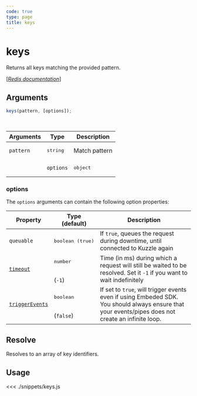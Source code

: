 ```yaml
---
code: true
type: page
title: keys
---
```


# keys

Returns all keys matching the provided pattern.

[[_Redis documentation_]](https://redis.io/commands/keys)

## Arguments

```js
keys(pattern, [options]);
```

<br/>

| Arguments | Type              | Description       |
| --------- | ----------------- | ----------------- |
| `pattern` | <pre>string</pre> | Match pattern     |
|           | `options`         | <pre>object</pre> | Optional query arguments |

### options

The `options` arguments can contain the following option properties:

| Property   | Type (default)            | Description                                                                  |
| ---------- | ------------------------- | ---------------------------------------------------------------------------- |
| `queuable` | <pre>boolean (true)</pre> | If `true`, queues the request during downtime, until connected to Kuzzle again |
| [`timeout`](/sdk/7/core-classes/kuzzle/query#timeout)         | <pre>number</pre><br/>(`-1`)     | Time (in ms) during which a request will still be waited to be resolved. Set it `-1` if you want to wait indefinitely |
| [`triggerEvents`](/sdk/7/core-classes/kuzzle/query#triggerEvents)  | <pre>boolean</pre> <br/>(`false`)| If set to `true`, will trigger events even if using Embeded SDK. You should always ensure that your events/pipes does not create an infinite loop. <SinceBadge version="Kuzzle 2.31.0"/> |

## Resolve

Resolves to an array of key identifiers.

## Usage

<<< ./snippets/keys.js
